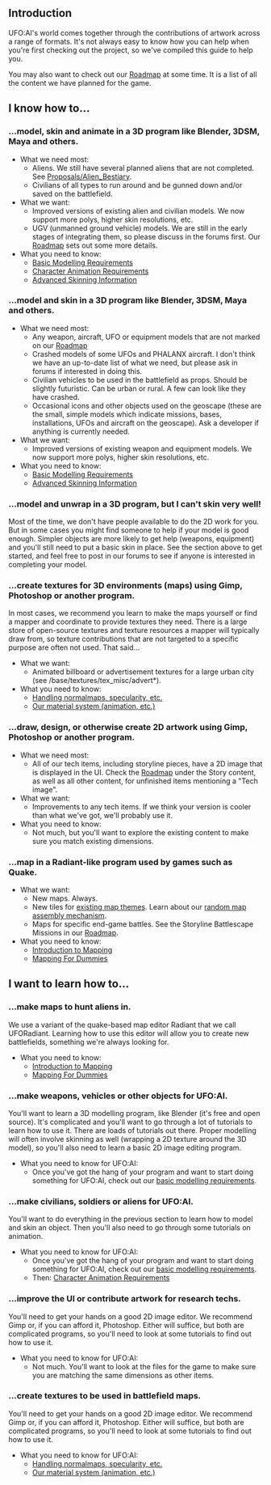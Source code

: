 ## Introduction

UFO:AI's world comes together through the contributions of artwork
across a range of formats. It's not always easy to know how you can help
when you're first checking out the project, so we've compiled this guide
to help you.

You may also want to check out our [Roadmap](TODO/Roadmap "wikilink") at
some time. It is a list of all the content we have planned for the game.

## I know how to...

### ...model, skin and animate in a 3D program like Blender, 3DSM, Maya and others.

- What we need most:
  - Aliens. We still have several planned aliens that are not completed.
    See [Proposals/Alien_Bestiary](Proposals/Alien_Bestiary "wikilink").
  - Civilians of all types to run around and be gunned down and/or saved
    on the battlefield.
- What we want:
  - Improved versions of existing alien and civilian models. We now
    support more polys, higher skin resolutions, etc.
  - UGV (unmanned ground vehicle) models. We are still in the early
    stages of integrating them, so please discuss in the forums first.
    Our [Roadmap](TODO/Roadmap "wikilink") sets out some more details.
- What you need to know:
  - [Basic Modelling Requirements](Modelling "wikilink")
  - [Character Animation
    Requirements](Modelling/Character_Animation "wikilink")
  - [Advanced Skinning Information](Artwork "wikilink")

### ...model and skin in a 3D program like Blender, 3DSM, Maya and others.

- What we need most:
  - Any weapon, aircraft, UFO or equipment models that are not marked on
    our [Roadmap](TODO/Roadmap "wikilink")
  - Crashed models of some UFOs and PHALANX aircraft. I don't think we
    have an up-to-date list of what we need, but please ask in forums if
    interested in doing this.
  - Civilian vehicles to be used in the battlefield as props. Should be
    slightly futuristic. Can be urban or rural. A few can look like they
    have crashed.
  - Occasional icons and other objects used on the geoscape (these are
    the small, simple models which indicate missions, bases,
    installations, UFOs and aircraft on the geoscape). Ask a developer
    if anything is currently needed.
- What we want:
  - Improved versions of existing weapon and equipment models. We now
    support more polys, higher skin resolutions, etc.
- What you need to know:
  - [Basic Modelling Requirements](Modelling "wikilink")
  - [Advanced Skinning Information](Artwork "wikilink")

### ...model and unwrap in a 3D program, but I can't skin very well!

Most of the time, we don't have people available to do the 2D work for
you. But in some cases you might find someone to help if your model is
good enough. Simpler objects are more likely to get help (weapons,
equipment) and you'll still need to put a basic skin in place. See the
section above to get started, and feel free to post in our forums to see
if anyone is interested in completing your model.

### ...create textures for 3D environments (maps) using Gimp, Photoshop or another program.

In most cases, we recommend you learn to make the maps yourself or find
a mapper and coordinate to provide textures they need. There is a large
store of open-source textures and texture resources a mapper will
typically draw from, so texture contributions that are not targeted to a
specific purpose are often not used. That said...

- What we want:
  - Animated billboard or advertisement textures for a large urban city
    (see /base/textures/tex_misc/advert\*).
- What you need to know:
  - [Handling normalmaps, specularity, etc.](Artwork "wikilink")
  - [Our material system (animation,
    etc.)](Mapping/Materialsystem "wikilink")

### ...draw, design, or otherwise create 2D artwork using Gimp, Photoshop or another program.

- What we need most:
  - All of our tech items, including storyline pieces, have a 2D image
    that is displayed in the UI. Check the
    [Roadmap](TODO/Roadmap "wikilink") under the Story content, as well
    as all other content, for unfinished items mentioning a "Tech
    image".
- What we want:
  - Improvements to any tech items. If we think your version is cooler
    than what we've got, we'll probably use it.
- What you need to know:
  - Not much, but you'll want to explore the existing content to make
    sure you match existing dimensions.

### ...map in a Radiant-like program used by games such as Quake.

- What we want:
  - New maps. Always.
  - New tiles for [existing map
    themes](Mapping/List_of_Maps "wikilink"). Learn about our [random
    map assembly mechanism](Mapping/Random_map_assembly "wikilink").
  - Maps for specific end-game battles. See the Storyline Battlescape
    Missions in our [Roadmap](TODO/Roadmap "wikilink").
- What you need to know:
  - [Introduction to Mapping](Mapping "wikilink")
  - [Mapping For Dummies](Mapping_For_Dummies "wikilink")

## I want to learn how to...

### ...make maps to hunt aliens in.

We use a variant of the quake-based map editor Radiant that we call
UFORadiant. Learning how to use this editor will allow you to create new
battlefields, something we're always looking for.

- What you need to know:
  - [Introduction to Mapping](Mapping "wikilink")
  - [Mapping For Dummies](Mapping_For_Dummies "wikilink")

### ...make weapons, vehicles or other objects for UFO:AI.

You'll want to learn a 3D modelling program, like Blender (it's free and
open source). It's complicated and you'll want to go through a lot of
tutorials to learn how to use it. There are loads of tutorials out
there. Proper modelling will often involve skinning as well (wrapping a
2D texture around the 3D model), so you'll also need to learn a basic 2D
image editing program.

- What you need to know for UFO:AI:
  - Once you've got the hang of your program and want to start doing
    something for UFO:AI, check out our [basic modelling
    requirements](Modelling "wikilink").

### ...make civilians, soldiers or aliens for UFO:AI.

You'll want to do everything in the previous section to learn how to
model and skin an object. Then you'll also need to go through some
tutorials on animation.

- What you need to know for UFO:AI:
  - Once you've got the hang of your program and want to start doing
    something for UFO:AI, check out our [basic modelling
    requirements](Modelling "wikilink").
  - Then: [Character Animation
    Requirements](Modelling/Character_Animation "wikilink")

### ...improve the UI or contribute artwork for research techs.

You'll need to get your hands on a good 2D image editor. We recommend
Gimp or, if you can afford it, Photoshop. Either will suffice, but both
are complicated programs, so you'll need to look at some tutorials to
find out how to use it.

- What you need to know for UFO:AI:
  - Not much. You'll want to look at the files for the game to make sure
    you are matching the same dimensions as other items.

### ...create textures to be used in battlefield maps.

You'll need to get your hands on a good 2D image editor. We recommend
Gimp or, if you can afford it, Photoshop. Either will suffice, but both
are complicated programs, so you'll need to look at some tutorials to
find out how to use it.

- What you need to know for UFO:AI:
  - [Handling normalmaps, specularity, etc.](Artwork "wikilink")
  - [Our material system (animation,
    etc.)](Mapping/Materialsystem "wikilink")